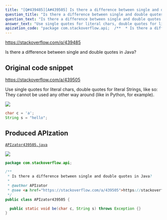 ```yaml
---
title: "[Q#439485][A#439505] Is there a difference between single and double quotes in Java?"
question_title: "Is there a difference between single and double quotes in Java?"
question_text: "Is there a difference between single and double quotes in Java?"
answer_text: "Use single quotes for literal chars, double quotes for literal Strings, like so: They cannot be used any other way around (like in Python, for example)."
apization_code: "package com.stackoverflow.api;  /**  * Is there a difference between single and double quotes in Java?  *  * @author APIzator  * @see <a href=\"https://stackoverflow.com/a/439505\">https://stackoverflow.com/a/439505</a>  */ public class APIzator439505 {    public static void be(char c, String s) throws Exception {} }"
---
```


https://stackoverflow.com/q/439485

Is there a difference between single and double quotes in Java?



## Original code snippet

https://stackoverflow.com/a/439505

Use single quotes for literal chars, double quotes for literal Strings, like so:
They cannot be used any other way around (like in Python, for example).

<div class="code-logo"><img src="/stackoverflow.png" /></div>

```java
char c = 'a';
String s = "hello";
```

## Produced APIzation

[`APIzator439505.java`](https://github.com/pasqualesalza/apization-temp-data/raw/master/search/APIzator439505.java)

<div class="code-logo"><img src="/apizator.png" /></div>

```java
package com.stackoverflow.api;

/**
 * Is there a difference between single and double quotes in Java?
 *
 * @author APIzator
 * @see <a href="https://stackoverflow.com/a/439505">https://stackoverflow.com/a/439505</a>
 */
public class APIzator439505 {

  public static void be(char c, String s) throws Exception {}
}

```